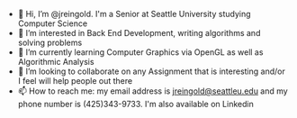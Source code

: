 - 👋 Hi, I’m @jreingold. I'm a Senior at Seattle University studying Computer Science
- 👀 I’m interested in Back End Development, writing algorithms and solving problems
- 🌱 I’m currently learning Computer Graphics via OpenGL as well as Algorithmic Analysis
- 💞️ I’m looking to collaborate on any Assignment that is interesting and/or I feel will help people out there
- 📫 How to reach me: my email address is jreingold@seattleu.edu and my phone number is (425)343-9733. I'm also available on Linkedin

<!---
jreingold/jreingold is a ✨ special ✨ repository because its `README.md` (this file) appears on your GitHub profile.
You can click the Preview link to take a look at your changes.
--->
